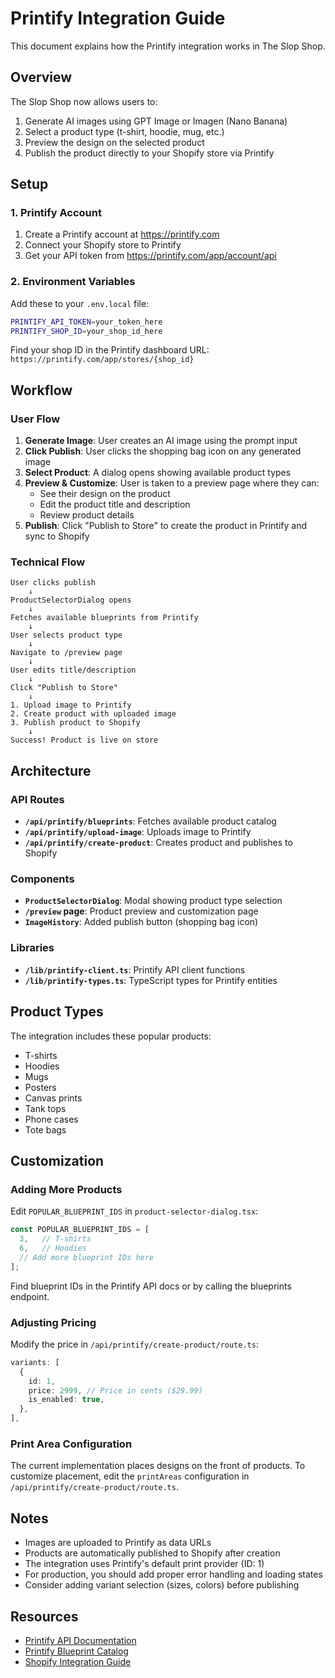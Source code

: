 # Printify Integration Guide

This document explains how the Printify integration works in The Slop Shop.

## Overview

The Slop Shop now allows users to:
1. Generate AI images using GPT Image or Imagen (Nano Banana)
2. Select a product type (t-shirt, hoodie, mug, etc.)
3. Preview the design on the selected product
4. Publish the product directly to your Shopify store via Printify

## Setup

### 1. Printify Account

1. Create a Printify account at https://printify.com
2. Connect your Shopify store to Printify
3. Get your API token from https://printify.com/app/account/api

### 2. Environment Variables

Add these to your `.env.local` file:

```bash
PRINTIFY_API_TOKEN=your_token_here
PRINTIFY_SHOP_ID=your_shop_id_here
```

Find your shop ID in the Printify dashboard URL: `https://printify.com/app/stores/{shop_id}`

## Workflow

### User Flow

1. **Generate Image**: User creates an AI image using the prompt input
2. **Click Publish**: User clicks the shopping bag icon on any generated image
3. **Select Product**: A dialog opens showing available product types
4. **Preview & Customize**: User is taken to a preview page where they can:
   - See their design on the product
   - Edit the product title and description
   - Review product details
5. **Publish**: Click "Publish to Store" to create the product in Printify and sync to Shopify

### Technical Flow

```
User clicks publish
    ↓
ProductSelectorDialog opens
    ↓
Fetches available blueprints from Printify
    ↓
User selects product type
    ↓
Navigate to /preview page
    ↓
User edits title/description
    ↓
Click "Publish to Store"
    ↓
1. Upload image to Printify
2. Create product with uploaded image
3. Publish product to Shopify
    ↓
Success! Product is live on store
```

## Architecture

### API Routes

- **`/api/printify/blueprints`**: Fetches available product catalog
- **`/api/printify/upload-image`**: Uploads image to Printify
- **`/api/printify/create-product`**: Creates product and publishes to Shopify

### Components

- **`ProductSelectorDialog`**: Modal showing product type selection
- **`/preview` page**: Product preview and customization page
- **`ImageHistory`**: Added publish button (shopping bag icon)

### Libraries

- **`/lib/printify-client.ts`**: Printify API client functions
- **`/lib/printify-types.ts`**: TypeScript types for Printify entities

## Product Types

The integration includes these popular products:

- T-shirts
- Hoodies
- Mugs
- Posters
- Canvas prints
- Tank tops
- Phone cases
- Tote bags

## Customization

### Adding More Products

Edit `POPULAR_BLUEPRINT_IDS` in `product-selector-dialog.tsx`:

```typescript
const POPULAR_BLUEPRINT_IDS = [
  3,   // T-shirts
  6,   // Hoodies
  // Add more blueprint IDs here
];
```

Find blueprint IDs in the Printify API docs or by calling the blueprints endpoint.

### Adjusting Pricing

Modify the price in `/api/printify/create-product/route.ts`:

```typescript
variants: [
  {
    id: 1,
    price: 2999, // Price in cents ($29.99)
    is_enabled: true,
  },
],
```

### Print Area Configuration

The current implementation places designs on the front of products. To customize placement, edit the `printAreas` configuration in `/api/printify/create-product/route.ts`.

## Notes

- Images are uploaded to Printify as data URLs
- Products are automatically published to Shopify after creation
- The integration uses Printify's default print provider (ID: 1)
- For production, you should add proper error handling and loading states
- Consider adding variant selection (sizes, colors) before publishing

## Resources

- [Printify API Documentation](https://developers.printify.com/)
- [Printify Blueprint Catalog](https://developers.printify.com/#blueprints)
- [Shopify Integration Guide](https://printify.com/app/stores)
